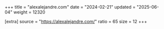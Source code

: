 +++
title = "alexalejandre.com"
date = "2024-02-21"
updated = "2025-06-04"
weight = 12320

[extra]
source = "https://alexalejandre.com/"
ratio = 65
size = 12
+++
